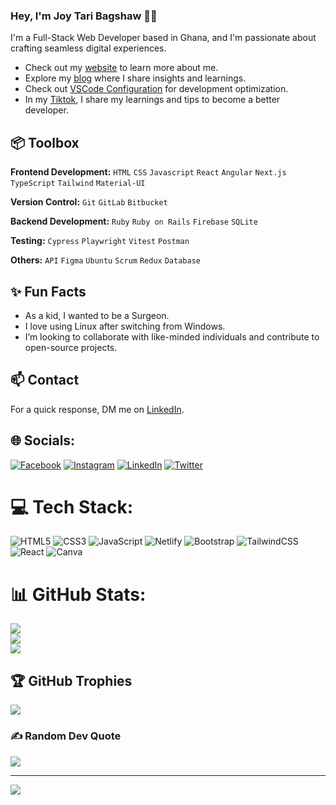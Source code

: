 ### Hey, I'm Joy Tari Bagshaw 👋🏽  

I'm a Full-Stack Web Developer based in Ghana, and I'm passionate about crafting seamless digital experiences. 

- Check out my [website](https://joytaribagshaw.github.io/My-Portfolio/) to learn more about me.
- Explore my [blog](https://thejoyoftech.hashnode.dev/) where I share insights and learnings.
- Check out [VSCode Configuration](https://github.com/JoyTaribagshaw/vscode-settings) for development optimization.
- In my [Tiktok](https://tiktok.com/@code.with.joy), I share my learnings and tips to become a better developer. 
 
## 📦 Toolbox

**Frontend Development:** `HTML` `CSS` `Javascript` `React` `Angular` `Next.js` `TypeScript` `Tailwind` `Material-UI` 
 
**Version Control:** `Git` `GitLab` `Bitbucket`

**Backend Development:** `Ruby` `Ruby on Rails` `Firebase` `SQLite`

**Testing:** `Cypress` `Playwright` `Vitest` `Postman` 

**Others:** `API` `Figma` `Ubuntu` `Scrum` `Redux` `Database`
 
## ✨ Fun Facts 

- As a kid, I wanted to be a Surgeon.
- I love using Linux after switching from Windows.
- I’m looking to collaborate with like-minded individuals and contribute to open-source projects.

## 📫 Contact

 For a quick response, DM me on [LinkedIn](https://www.linkedin.com/in/joytaribagshaw/). 


## 🌐 Socials:
[![Facebook](https://img.shields.io/badge/Facebook-%231877F2.svg?logo=Facebook&logoColor=white)](https://facebook.com/JoyTariB) [![Instagram](https://img.shields.io/badge/Instagram-%23E4405F.svg?logo=Instagram&logoColor=white)](https://instagram.com/iamjoytari) [![LinkedIn](https://img.shields.io/badge/LinkedIn-%230077B5.svg?logo=linkedin&logoColor=white)](https://linkedin.com/in/joytaribagshaw) [![Twitter](https://img.shields.io/badge/Twitter-%231DA1F2.svg?logo=Twitter&logoColor=white)](https://twitter.com/JoyTariBagshaw) 

# 💻 Tech Stack:
![HTML5](https://img.shields.io/badge/html5-%23E34F26.svg?style=for-the-badge&logo=html5&logoColor=white) ![CSS3](https://img.shields.io/badge/css3-%231572B6.svg?style=for-the-badge&logo=css3&logoColor=white) ![JavaScript](https://img.shields.io/badge/javascript-%23323330.svg?style=for-the-badge&logo=javascript&logoColor=%23F7DF1E) ![Netlify](https://img.shields.io/badge/netlify-%23000000.svg?style=for-the-badge&logo=netlify&logoColor=#00C7B7) ![Bootstrap](https://img.shields.io/badge/bootstrap-%23563D7C.svg?style=for-the-badge&logo=bootstrap&logoColor=white) ![TailwindCSS](https://img.shields.io/badge/tailwindcss-%2338B2AC.svg?style=for-the-badge&logo=tailwind-css&logoColor=white) ![React](https://img.shields.io/badge/react-%2320232a.svg?style=for-the-badge&logo=react&logoColor=%2361DAFB) ![Canva](https://img.shields.io/badge/Canva-%2300C4CC.svg?style=for-the-badge&logo=Canva&logoColor=white)
# 📊 GitHub Stats:
![](https://github-readme-stats.vercel.app/api?username=JoyTaribagshaw&theme=dark&hide_border=false&include_all_commits=false&count_private=false)<br/>
![](https://github-readme-streak-stats.herokuapp.com/?user=JoyTaribagshaw&theme=dark&hide_border=false)<br/>
![](https://github-readme-stats.vercel.app/api/top-langs/?username=JoyTaribagshaw&theme=dark&hide_border=false&include_all_commits=false&count_private=false&layout=compact)

## 🏆 GitHub Trophies
![](https://github-profile-trophy.vercel.app/?username=JoyTaribagshaw&theme=radical&no-frame=false&no-bg=true&margin-w=4)

### ✍️ Random Dev Quote
![](https://quotes-github-readme.vercel.app/api?type=horizontal&theme=radical)

---
[![](https://visitcount.itsvg.in/api?id=JoyTaribagshaw&icon=0&color=0)](https://visitcount.itsvg.in)

<!-- Proudly created with GPRM ( https://gprm.itsvg.in ) -->
